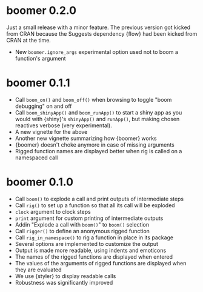 # boomer 0.2.0

Just a small release with a minor feature. The previous version got kicked from CRAN
because the Suggests dependency {flow} had been kicked from CRAN at the time. 

- New `boomer.ignore_args` experimental option used not to boom a function's argument

# boomer 0.1.1

* Call `boom_on()` and `boom_off()` when browsing to toggle "boom debugging" on and off
* Call `boom_shinyApp()` and `boom_runApp()` to start a shiny app as you would with {shiny}'s
`shinyApp()` and `runApp()`, but making chosen reactives verbose (very experimental).
* A new vignette for the above
* Another new vignette summarizing how {boomer} works
* {boomer} doesn't choke anymore in case of missing arguments
* Rigged function names are displayed better when rig is called on a namespaced call

# boomer 0.1.0

* Call `boom()` to explode a call and print outputs of intermediate steps
* Call `rig()` to set up a function so that all its call will be exploded
* `clock` argument to clock steps
* `print` argument for custom printing of intermediate outputs
* Addin "Explode a call with `boom()`" to `boom()` selection
* Call `rigger()` to define an anonymous rigged function
* Call `rig_in_namespace()` to rig a function in place in its package
* Several options are implemented to customize the output
* Output is made more readable, using indents and emoticons
* The names of the rigged functions are displayed when entered
* The values of the arguments of rigged functions are displayed when they are
evaluated
* We use {styler} to display readable calls
* Robustness was significantly improved 
